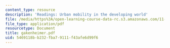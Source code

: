```yaml
---
content_type: resource
description: 'Readings: Urban mobility in the developing world'
file: /media/https%3A/open-learning-course-data-rc.s3.amazonaws.com/11-943j-urban-transportation-land-use-and-the-environment-spring-2002/5469118bb232fba79111f43afe6d99f6_gakenheimer.pdf
file_type: application/pdf
resourcetype: Document
title: gakenheimer.pdf
uid: 5469118b-b232-fba7-9111-f43afe6d99f6
---
```

